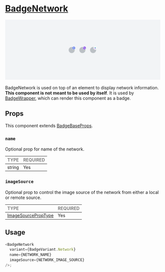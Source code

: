# [BadgeNetwork](https://metamask-consensys.notion.site/Badge-Network-94a679c50cb446f4844dc624b4f74946)

![BadgeNetwork](./BadgeNetwork.png)

BadgeNetwork is used on top of an element to display network information. **This component is not meant to be used by itself**. It is used by [BadgeWrapper](../BadgeWrapper/BadgeWrapper.tsx), which can render this component as a badge.

## Props

This component extends [BadgeBaseProps](../../foundation/BadgeBase/BadgeBase.types.ts).

### `name`

Optional prop for name of the network.

| <span style="color:gray;font-size:14px">TYPE</span> | <span style="color:gray;font-size:14px">REQUIRED</span> |
| :-------------------------------------------------- | :------------------------------------------------------ |
| string                                              | Yes                                                     |

### `imageSource`

Optional prop to control the image source of the network from either a local or remote source.

| <span style="color:gray;font-size:14px">TYPE</span>                   | <span style="color:gray;font-size:14px">REQUIRED</span> |
| :-------------------------------------------------------------------- | :------------------------------------------------------ |
| [ImageSourcePropType](https://reactnative.dev/docs/image#imagesource) | Yes                                                     |                                      |

## Usage

```javascript
<BadgeNetwork
  variant={BadgeVariant.Network}
  name={NETWORK_NAME}
  imageSource={NETWORK_IMAGE_SOURCE}
/>;
```
